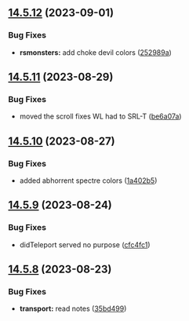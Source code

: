 ## [14.5.12](https://github.com/Torwent/WaspLib/compare/v14.5.11...v14.5.12) (2023-09-01)


### Bug Fixes

* **rsmonsters:** add choke devil colors ([252989a](https://github.com/Torwent/WaspLib/commit/252989ad6df0493e9698ecc487b340f5471eb221))



## [14.5.11](https://github.com/Torwent/WaspLib/compare/v14.5.10...v14.5.11) (2023-08-29)


### Bug Fixes

* moved the scroll fixes WL had to SRL-T ([be6a07a](https://github.com/Torwent/WaspLib/commit/be6a07ab6c13e7c262413678c2996c1d9c7ed8a1))



## [14.5.10](https://github.com/Torwent/WaspLib/compare/v14.5.9...v14.5.10) (2023-08-27)


### Bug Fixes

* added abhorrent spectre colors ([1a402b5](https://github.com/Torwent/WaspLib/commit/1a402b553f287015a4079122d04d5642cd88d562))



## [14.5.9](https://github.com/Torwent/WaspLib/compare/v14.5.8...v14.5.9) (2023-08-24)


### Bug Fixes

* didTeleport served no purpose ([cfc4fc1](https://github.com/Torwent/WaspLib/commit/cfc4fc16a5a9edc39f434b893600fa51b5a33ff6))



## [14.5.8](https://github.com/Torwent/WaspLib/compare/v14.5.7...v14.5.8) (2023-08-23)


### Bug Fixes

* **transport:** read notes ([35bd499](https://github.com/Torwent/WaspLib/commit/35bd49984d431b36b8e8cb7b714f141c38c9e081))




